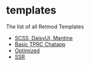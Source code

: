 # templates
The list of all Retmod Templates

- [SCSS, DaisyUI, Mantine](https://github.com/Retmod/template-mantine-daisyui-scss)
- [Basic TPRC Chatapp](https://github.com/Retmod/template-basic-trpc-chatapp)
- [Optimized](https://github.com/Retmod/template-optimized)
- [SSR](https://github.com/Retmod/template-ssr)
